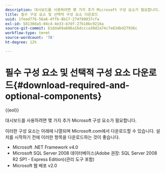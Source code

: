 ```yaml
---
description: 대시보드를 사용하려면 몇 가지 추가 Microsoft 구성 요소가 필요합니다.
title: 필수 구성 요소 및 선택적 구성 요소 다운로드
uuid: 1feed776-56a6-4ffb-8b17-274f89037cfa
exl-id: 58130da5-04c4-4e33-b7df-27b10bc9216a
source-git-commit: b1dda69a606a16dccca30d2a74c7e63dbd27936c
workflow-type: tm+mt
source-wordcount: '78'
ht-degree: 12%

---
```


# 필수 구성 요소 및 선택적 구성 요소 다운로드{#download-required-and-optional-components}

{{eol}}

대시보드를 사용하려면 몇 가지 추가 Microsoft 구성 요소가 필요합니다.

이러한 구성 요소는 아래에 나열되며 Microsoft.com에서 다운로드할 수 있습니다. 설치를 시작하기 전에 이러한 항목을 다운로드하는 것이 좋습니다.

* Microsoft .NET Framework v4.0
* Microsoft SQL Server 2008 데이터베이스(Adobe 권장: SQL Server 2008 R2 SP1 - Express Edition)(관리 도구 포함)
* Microsoft 웹 배포 v2.0
